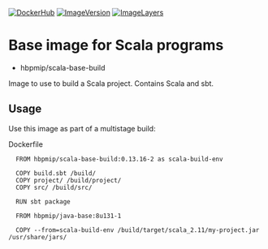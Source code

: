 [![DockerHub](https://img.shields.io/badge/docker-hbpmip%2Fscala--base--build-008bb8.svg)](https://hub.docker.com/r/hbpmip/scala-base-build/) [![ImageVersion](https://images.microbadger.com/badges/version/hbpmip/scala-base-build.svg)](https://hub.docker.com/r/hbpmip/scala-base-build/tags "hbpmip/scala-base-build image tags") [![ImageLayers](https://images.microbadger.com/badges/image/hbpmip/scala-base-build.svg)](https://microbadger.com/#/images/hbpmip/scala-base-build "hbpmip/scala-base-build on microbadger")

# Base image for Scala programs

* hbpmip/scala-base-build

Image to use to build a Scala project. Contains Scala and sbt.

## Usage

Use this image as part of a multistage build:

Dockerfile
```
  FROM hbpmip/scala-base-build:0.13.16-2 as scala-build-env

  COPY build.sbt /build/
  COPY project/ /build/project/
  COPY src/ /build/src/

  RUN sbt package

  FROM hbpmip/java-base:8u131-1

  COPY --from=scala-build-env /build/target/scala_2.11/my-project.jar /usr/share/jars/

```
